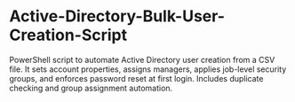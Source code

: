 # Active-Directory-Bulk-User-Creation-Script
PowerShell script to automate Active Directory user creation from a CSV file. It sets account properties, assigns managers, applies job-level security groups, and enforces password reset at first login. Includes duplicate checking and group assignment automation.
